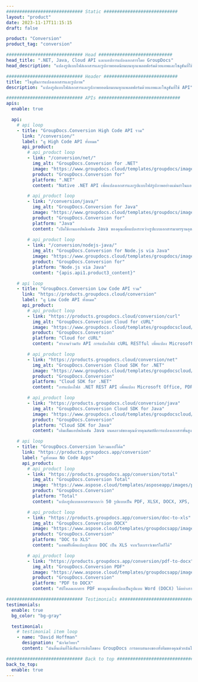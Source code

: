 ```yaml
---
############################# Static ############################
layout: "product"
date: 2023-11-17T11:15:15
draft: false

product: "Conversion"
product_tag: "conversion"

############################# Head ############################
head_title: ".NET, Java, Cloud API และแอปการแปลงเอกสารโดย GroupDocs"
head_description: "แปลงรูปแบบไฟล์เอกสารและรูปภาพยอดนิยมบนทุกแพลตฟอร์มด้วยแอพและโซลูชันที่ใช้ API"

############################# Header ############################
title: "โซลูชันการแปลงเอกสารและรูปภาพ"
description: "แปลงรูปแบบไฟล์เอกสารและรูปภาพยอดนิยมบนทุกแพลตฟอร์มด้วยแอพและโซลูชันที่ใช้ API"

############################# APIs ###############################
apis:
  enable: true

  api:
    # api loop
    - title: "GroupDocs.Conversion High Code API รวม"
      link: "/conversion/"
      label: "ดู High Code API ทั้งหมด"
      api_product:
        # api_product loop
        - link: "/conversion/net/"
          img_alt: "GroupDocs.Conversion for .NET"
          image: "https://www.groupdocs.cloud/templates/groupdocs/images/product-logos/groupdocs-conversion-net.png"
          product: "GroupDocs.Conversion for"
          platform: ".NET"
          content: "Native .NET API เพื่อแปลงเอกสารและรูปแบบไฟล์รูปภาพอย่างแม่นยำในแอปพลิเคชัน .NET ทุกประเภท รองรับการเพิ่มลายน้ำรูปภาพขณะแปลง"

        # api_product loop
        - link: "/conversion/java/"
          img_alt: "GroupDocs.Conversion for Java"
          image: "https://www.groupdocs.cloud/templates/groupdocs/images/product-logos/groupdocs-conversion-java.png"
          product: "GroupDocs.Conversion for"
          platform: "Java"
          content: "เปิดใช้งานแอปพลิเคชัน Java ของคุณเพื่อแปลงระหว่างรูปแบบเอกสารมาตรฐานอุตสาหกรรมทั้งหมดอย่างง่ายดาย รวมถึง Microsoft Office, PDF, HTML, รูปภาพ และอื่นๆ อีกมากมาย"
          
        # api_product loop
        - link: "/conversion/nodejs-java/"
          img_alt: "GroupDocs.Conversion for Node.js via Java"
          image: "https://www.groupdocs.cloud/templates/groupdocs/images/product-logos/groupdocs-conversion-nodejs-java.png"
          product: "GroupDocs.Conversion for"
          platform: "Node.js via Java"
          content: "{apis.api1.product3_content}"

    # api loop
    - title: "GroupDocs.Conversion Low Code API รวม"
      link: "https://products.groupdocs.cloud/conversion"
      label: "ดู Low Code API ทั้งหมด"
      api_product:
        # api_product loop
        - link: "https://products.groupdocs.cloud/conversion/curl"
          img_alt: "GroupDocs.Conversion Cloud for cURL"
          image: "https://www.groupdocs.cloud/templates/groupdocscloud/images/sdk/272x272/groupdocs_conversion-for-curl.png"
          product: "GroupDocs.Conversion"
          platform: "Cloud for cURL"
          content: "ทำงานร่วมกับ API การแปลงไฟล์ cURL RESTful เพื่อแปลง Microsoft Office, PDF, อีเมล, โครงการ, HTML และรูปแบบไฟล์ทั่วไปอื่นๆ ในแอปพลิเคชันของคุณ"

        # api_product loop
        - link: "https://products.groupdocs.cloud/conversion/net"
          img_alt: "GroupDocs.Conversion Cloud SDK for .NET"
          image: "https://www.groupdocs.cloud/templates/groupdocscloud/images/sdk/272x272/groupdocs_conversion-for-net.png"
          product: "GroupDocs.Conversion"
          platform: "Cloud SDK for .NET"
          content: "การแปลงไฟล์ .NET REST API เพื่อแปลง Microsoft Office, PDF, อีเมล, โครงการ, HTML และรูปแบบไฟล์ทั่วไปอื่นๆ บนแพลตฟอร์มใดๆ ได้อย่างง่ายดายโดยใช้ Cloud SDK"

        # api_product loop
        - link: "https://products.groupdocs.cloud/conversion/java"
          img_alt: "GroupDocs.Conversion Cloud SDK for Java"
          image: "https://www.groupdocs.cloud/templates/groupdocscloud/images/sdk/272x272/groupdocs_conversion-for-java.png"
          product: "GroupDocs.Conversion"
          platform: "Cloud SDK for Java"
          content: "เติมเต็มแอปพลิเคชัน Java บนคลาวด์ของคุณด้วยคุณสมบัติการแปลงเอกสารขั้นสูงบนแพลตฟอร์มใดๆ ที่สามารถเรียก REST API ได้"

    # api loop
    - title: "GroupDocs.Conversion ไม่รวมแอปโค้ด"
      link: "https://products.groupdocs.app/conversion"
      label: "ดูทั้งหมด No Code Apps"
      api_product:
        # api_product loop
        - link: "https://products.groupdocs.app/conversion/total"
          img_alt: "GroupDocs.Conversion Total"
          image: "https://www.aspose.cloud/templates/asposeapp/images/products/logo/aspose_conversion-app.png"
          product: "GroupDocs.Conversion"
          platform: "Total"
          content: "แปลงรูปแบบเอกสารมากกว่า 50 รูปแบบเป็น PDF, XLSX, DOCX, XPS, HTML และอื่นๆ"

        # api_product loop
        - link: "https://products.groupdocs.app/conversion/doc-to-xls"
          img_alt: "GroupDocs.Conversion DOCX"
          image: "https://www.aspose.cloud/templates/groupdocsapp/images/products/logo/groupdocs_words-app.png"
          product: "GroupDocs.Conversion"
          platform: "DOC to XLS"
          content: "แอพฟรีเพื่อแปลงรูปแบบ DOC เป็น XLS จากเว็บเบราว์เซอร์ใดก็ได้"

        # api_product loop
        - link: "https://products.groupdocs.app/conversion/pdf-to-docx"
          img_alt: "GroupDocs.Conversion PDF"
          image: "https://www.aspose.cloud/templates/groupdocsapp/images/products/logo/groupdocs_pdf-app.png"
          product: "GroupDocs.Conversion"
          platform: "PDF to DOCX"
          content: "อัปโหลดเอกสาร PDF ของคุณเพื่อแปลงเป็นรูปแบบ Word (DOCX) ได้อย่างราบรื่น"

############################# Testimonials ###############################
testimonials:
  enable: true
  bg_color: "bg-gray"

  testimonial:
    # testimonial item loop
    - name: "David Hoffman"
      designation: "นักจิตวิทยา"
      content: "ฉันตื่นเต้นที่ได้เห็นการเติบโตของ GroupDocs การตอบสนองของทั้งทีมของคุณช่วยฉันได้มาก เมื่อฉันพูดคุยกับใครบางคนที่ GroupDocs ฉันสามารถรับประกันได้ว่ามีใครบางคนกำลังฟังและทำสิ่งต่างๆ ให้เกิดขึ้น"

############################# Back to top ###############################
back_to_top:
  enable: true
---
```

